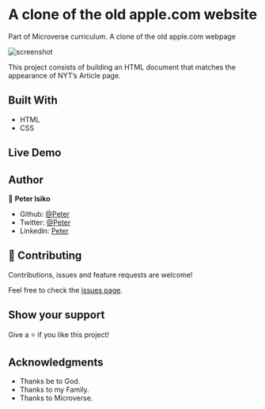 # A clone of the old apple.com website
Part of Microverse curriculum. A clone of the old apple.com webpage

![screenshot](./img./screenshot.png)

This project consists of building an HTML document that matches the appearance of NYT’s Article page.

## Built With

- HTML
- CSS

## Live Demo

<!-- [Live Demo Link](https://rawcdn.githack.com/carlos-ssh/nyt-clone/6c275aded818639d17f1d895cff618d58ef035df/index.html)
 -->


## Author

👤 **Peter Isiko**

- Github: [@Peter](https://github.com/petersteph88) 
- Twitter: [@Peter](https://twitter.com/) 
- Linkedin: [Peter](www.linkedin.com/in/)

## 🤝 Contributing

Contributions, issues and feature requests are welcome!

Feel free to check the [issues page](issues/).

## Show your support

Give a ⭐️ if you like this project!

## Acknowledgments

- Thanks be to God.
- Thanks to my Family.
- Thanks to Microverse.